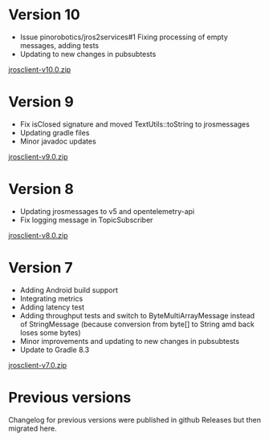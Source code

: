 # Version 10

- Issue pinorobotics/jros2services#1 Fixing processing of empty messages, adding tests
- Updating to new changes in pubsubtests

[jrosclient-v10.0.zip](https://github.com/lambdaprime/jrosclient/raw/main/jrosclient/release/jrosclient-v10.0.zip)

# Version 9

- Fix isClosed signature and moved TextUtils::toString to jrosmessages
- Updating gradle files
- Minor javadoc updates

[jrosclient-v9.0.zip](https://github.com/lambdaprime/jrosclient/raw/main/jrosclient/release/jrosclient-v9.0.zip)

# Version 8

- Updating jrosmessages to v5 and opentelemetry-api
- Fix logging message in TopicSubscriber

[jrosclient-v8.0.zip](https://github.com/lambdaprime/jrosclient/raw/main/jrosclient/release/jrosclient-v8.0.zip)

# Version 7

- Adding Android build support
- Integrating metrics
- Adding latency test
- Adding throughput tests and switch to ByteMultiArrayMessage instead of StringMessage (because conversion from byte[] to String amd back loses some bytes)
- Minor improvements and updating to new changes in pubsubtests
- Update to Gradle 8.3

[jrosclient-v7.0.zip](https://github.com/lambdaprime/jrosclient/raw/main/jrosclient/release/jrosclient-v7.0.zip)

# Previous versions

Changelog for previous versions were published in github Releases but then migrated here.
